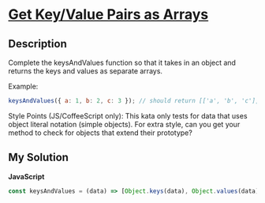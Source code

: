 # [Get Key/Value Pairs as Arrays](https://www.codewars.com/kata/515dfd2f1db09667a0000003)

## Description

Complete the keysAndValues function so that it takes in an object and returns the keys and values as separate arrays.

Example:

```js
keysAndValues({ a: 1, b: 2, c: 3 }); // should return [['a', 'b', 'c'], [1, 2, 3]]
```

Style Points (JS/CoffeeScript only): This kata only tests for data that uses object literal notation (simple objects). For extra style, can you get your method to check for objects that extend their prototype?

## My Solution

**JavaScript**

```js
const keysAndValues = (data) => [Object.keys(data), Object.values(data)];
```
